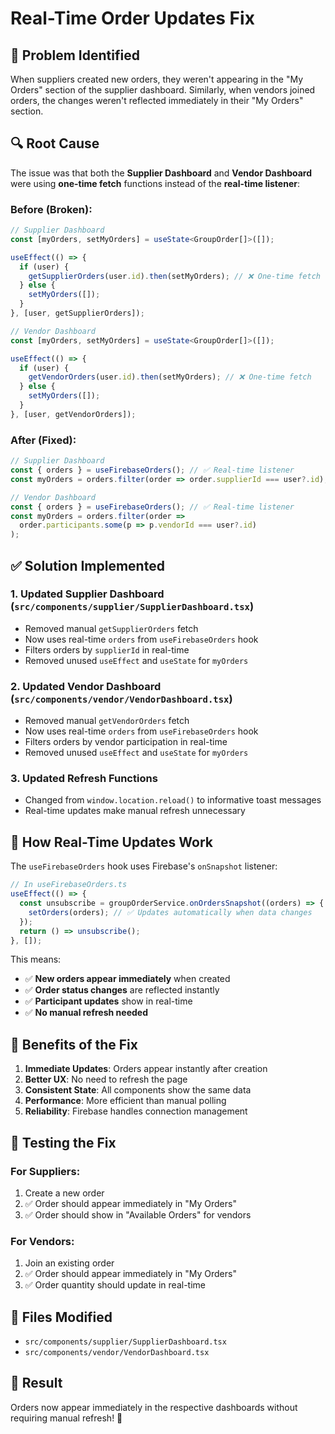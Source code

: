 # Real-Time Order Updates Fix

## 🐛 **Problem Identified**

When suppliers created new orders, they weren't appearing in the "My Orders" section of the supplier dashboard. Similarly, when vendors joined orders, the changes weren't reflected immediately in their "My Orders" section.

## 🔍 **Root Cause**

The issue was that both the **Supplier Dashboard** and **Vendor Dashboard** were using **one-time fetch** functions instead of the **real-time listener**:

### Before (Broken):
```typescript
// Supplier Dashboard
const [myOrders, setMyOrders] = useState<GroupOrder[]>([]);

useEffect(() => {
  if (user) {
    getSupplierOrders(user.id).then(setMyOrders); // ❌ One-time fetch
  } else {
    setMyOrders([]);
  }
}, [user, getSupplierOrders]);

// Vendor Dashboard  
const [myOrders, setMyOrders] = useState<GroupOrder[]>([]);

useEffect(() => {
  if (user) {
    getVendorOrders(user.id).then(setMyOrders); // ❌ One-time fetch
  } else {
    setMyOrders([]);
  }
}, [user, getVendorOrders]);
```

### After (Fixed):
```typescript
// Supplier Dashboard
const { orders } = useFirebaseOrders(); // ✅ Real-time listener
const myOrders = orders.filter(order => order.supplierId === user?.id);

// Vendor Dashboard
const { orders } = useFirebaseOrders(); // ✅ Real-time listener  
const myOrders = orders.filter(order => 
  order.participants.some(p => p.vendorId === user?.id)
);
```

## ✅ **Solution Implemented**

### 1. **Updated Supplier Dashboard** (`src/components/supplier/SupplierDashboard.tsx`)
- Removed manual `getSupplierOrders` fetch
- Now uses real-time `orders` from `useFirebaseOrders` hook
- Filters orders by `supplierId` in real-time
- Removed unused `useEffect` and `useState` for `myOrders`

### 2. **Updated Vendor Dashboard** (`src/components/vendor/VendorDashboard.tsx`)
- Removed manual `getVendorOrders` fetch  
- Now uses real-time `orders` from `useFirebaseOrders` hook
- Filters orders by vendor participation in real-time
- Removed unused `useEffect` and `useState` for `myOrders`

### 3. **Updated Refresh Functions**
- Changed from `window.location.reload()` to informative toast messages
- Real-time updates make manual refresh unnecessary

## 🔄 **How Real-Time Updates Work**

The `useFirebaseOrders` hook uses Firebase's `onSnapshot` listener:

```typescript
// In useFirebaseOrders.ts
useEffect(() => {
  const unsubscribe = groupOrderService.onOrdersSnapshot((orders) => {
    setOrders(orders); // ✅ Updates automatically when data changes
  });
  return () => unsubscribe();
}, []);
```

This means:
- ✅ **New orders appear immediately** when created
- ✅ **Order status changes** are reflected instantly  
- ✅ **Participant updates** show in real-time
- ✅ **No manual refresh needed**

## 🎯 **Benefits of the Fix**

1. **Immediate Updates**: Orders appear instantly after creation
2. **Better UX**: No need to refresh the page
3. **Consistent State**: All components show the same data
4. **Performance**: More efficient than manual polling
5. **Reliability**: Firebase handles connection management

## 🧪 **Testing the Fix**

### For Suppliers:
1. Create a new order
2. ✅ Order should appear immediately in "My Orders"
3. ✅ Order should show in "Available Orders" for vendors

### For Vendors:
1. Join an existing order
2. ✅ Order should appear immediately in "My Orders"
3. ✅ Order quantity should update in real-time

## 📁 **Files Modified**

- `src/components/supplier/SupplierDashboard.tsx`
- `src/components/vendor/VendorDashboard.tsx`

## 🚀 **Result**

Orders now appear immediately in the respective dashboards without requiring manual refresh! 🎉 